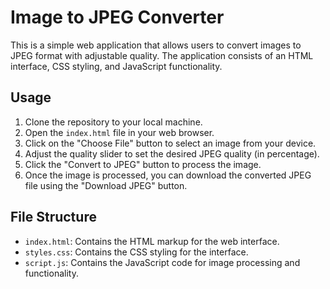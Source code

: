 # Image to JPEG Converter

This is a simple web application that allows users to convert images to JPEG format with adjustable quality. The application consists of an HTML interface, CSS styling, and JavaScript functionality.

## Usage

1. Clone the repository to your local machine.
2. Open the `index.html` file in your web browser.
3. Click on the "Choose File" button to select an image from your device.
4. Adjust the quality slider to set the desired JPEG quality (in percentage).
5. Click the "Convert to JPEG" button to process the image.
6. Once the image is processed, you can download the converted JPEG file using the "Download JPEG" button.

## File Structure

- `index.html`: Contains the HTML markup for the web interface.
- `styles.css`: Contains the CSS styling for the interface.
- `script.js`: Contains the JavaScript code for image processing and functionality.


